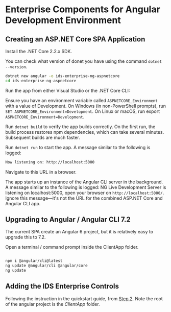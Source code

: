 # Enterprise Components for Angular Development Environment

## Creating an ASP.NET Core SPA Application

Install the .NET Core 2.2.x SDK.

You can check what version of donet you have using the command `dotnet --version`.

```sh
dotnet new angular -o ids-enterprise-ng-aspnetcore
cd ids-enterprise-ng-aspnetcore
```

Run the app from either Visual Studio or the .NET Core CLI:

Ensure you have an environment variable called `ASPNETCORE_Environment` with a value of Development. On Windows (in non-PowerShell prompts), run `SET ASPNETCORE_Environment=Development`. On Linux or macOS, run export `ASPNETCORE_Environment=Development`.

Run `dotnet build` to verify the app builds correctly. On the first run, the build process restores npm dependencies, which can take several minutes. Subsequent builds are much faster.

Run `dotnet run` to start the app. A message similar to the following is logged:

```sh
Now listening on: http://localhost:5000
```

Navigate to this URL in a browser.

The app starts up an instance of the Angular CLI server in the background. A message similar to the following is logged: NG Live Development Server is listening on localhost:5000, open your browser on `http://localhost:5000/`. Ignore this message—it's not the URL for the combined ASP.NET Core and Angular CLI app.

## Upgrading to Angular / Angular CLI 7.2

The current SPA create an Angular 6 project, but it is relatively easy to upgrade this to 7.2.

Open a terminal / command prompt inside the ClientApp folder.

```sh

npm i @angular/cli@latest
ng update @angular/cli @angular/core
ng update
```

## Adding the IDS Enterprise Controls

Following the instruction in the quickstart guide, from [Step 2](#Step2).  Note the root of the angular project is the *ClientApp* folder.

[#Step2]:QUICKSTART.md#Step-2-:-Install-Packages
